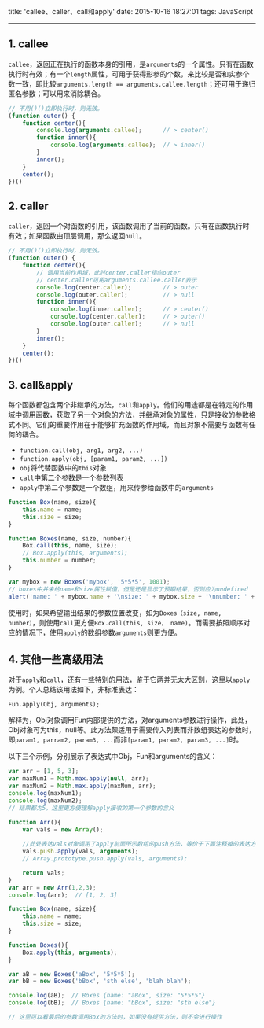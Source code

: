 title: 'callee、caller、call和apply'
date: 2015-10-16 18:27:01
tags: JavaScript

---

## 1. callee

`callee`，返回正在执行的函数本身的引用，是`arguments`的一个属性。只有在函数执行时有效；有一个`length`属性，可用于获得形参的个数，来比较是否和实参个数一致，即比较`arguments.length == arguments.callee.length`；还可用于递归匿名参数；可以用来消除耦合。

<!-- more -->

```javascript
// 不用()()立即执行时，则无效。
(function outer() {
	function center(){
		console.log(arguments.callee);		// > center()
		function inner(){
			console.log(arguments.callee);	// > inner()
		}
		inner();
	}
	center();
})()
```

## 2. caller

`caller`，返回一个对函数的引用，该函数调用了当前的函数。只有在函数执行时有效；如果函数由顶层调用，那么返回`null`。

```javascript
// 不用()()立即执行时，则无效。
(function outer() {
	function center(){
		// 调用当前作用域，此时center.caller指向outer
		// center.caller可用arguments.callee.caller表示
		console.log(center.caller);			// > outer
		console.log(outer.caller);			// > null
		function inner(){
			console.log(inner.caller);		// > center()
			console.log(center.caller);		// > outer()
			console.log(outer.caller);		// > null
		}
		inner();
	}
	center();
})()
```

## 3. call&apply

每个函数都包含两个非继承的方法，`call`和`apply`。他们的用途都是在特定的作用域中调用函数，获取了另一个对象的方法，并继承对象的属性，只是接收的参数格式不同。它们的重要作用在于能够扩充函数的作用域，而且对象不需要与函数有任何的耦合。

- `function.call(obj, arg1, arg2, ...)`
- `function.apply(obj, [param1, param2, ...])`
- `obj`将代替函数中的`this`对象
- `call`中第二个参数是一个参数列表
- `apply`中第二个参数是一个数组，用来传参给函数中的`arguments`

```javascript
function Box(name, size){
	this.name = name;
	this.size = size;
}

function Boxes(name, size, number){
	Box.call(this, name, size);
	// Box.apply(this, arguments);
	this.number = number;
}

var mybox = new Boxes('mybox', '5*5*5', 1001);
// boxes中并未给name和size属性赋值，但是还是显示了预期结果，否则应为undefined
alert('name: ' + mybox.name + '\nsize: ' + mybox.size + '\nnumber: ' + mybox.number);
```

使用时，如果希望输出结果的参数位置改变，如为`Boxes（size, name, number）`，则使用`call`更方便`Box.call(this, size， name)`。而需要按照顺序对应的情况下，使用`apply`的数组参数`arguments`则更方便。

## 4. 其他一些高级用法

对于`apply`和`call`，还有一些特别的用法，鉴于它两并无太大区别，这里以`apply`为例。个人总结该用法如下，非标准表达：

```
Fun.apply(Obj, arguments);
```

解释为，Obj对象调用Fun内部提供的方法，对arguments参数进行操作，此处，Obj对象可为this，null等。此方法颇适用于需要传入列表而非数组表达的参数时，即`param1, parram2, param3, ...`而非`[param1, param2, param3, ...]`时。

以下三个示例，分别展示了表达式中Obj，Fun和arguments的含义：

```javascript
var arr = [1, 5, 3];
var maxNum1 = Math.max.apply(null, arr);
var maxNum2 = Math.max.apply(maxNum, arr);
console.log(maxNum1);
console.log(maxNum2);
// 结果都为5，这里更方便理解apply接收的第一个参数的含义
```

```javascript
function Arr(){
	var vals = new Array();
	
	//此处表达vals对象调用了apply前面所示数组的push方法，等价于下面注释掉的表达方法
	vals.push.apply(vals, arguments);
	// Array.prototype.push.apply(vals, arguments);

	return vals;
}
var arr = new Arr(1,2,3);
console.log(arr);  // [1, 2, 3]
```

```javascript
function Box(name, size){
    this.name = name;
    this.size = size;
}

function Boxes(){
    Box.apply(this, arguments);
}

var aB = new Boxes('aBox', '5*5*5');
var bB = new Boxes('bBox', 'sth else', 'blah blah');

console.log(aB);  // Boxes {name: "aBox", size: "5*5*5"}
console.log(bB);  // Boxes {name: "bBox", size: "sth else"}

// 这里可以看最后的参数调用Box的方法时，如果没有提供方法，则不会进行操作
```